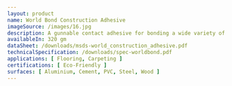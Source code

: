 ```yaml
---
layout: product
name: World Bond Construction Adhesive
imageSource: /images/16.jpg
description: A gunnable contact adhesive for bonding a wide variety of construction materials.
availableIn: 320 gm
dataSheet: /downloads/msds-world_construction_adhesive.pdf
technicalSpecification: /downloads/spec-worldbond.pdf
applications: [ Flooring, Carpeting ]
certifications: [ Eco-Friendly ]
surfaces: [ Aluminium, Cement, PVC, Steel, Wood ]
---
```


